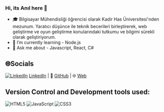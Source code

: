 ### Hi, its Anıl here 👋

- 🎓 Bilgisayar Mühendisliği öğrencisi olarak Kadir Has Üniversitesi'nden mezunum. Yaratıcı düşünce ile teknik becerileri birleştirerek, web geliştirme ve oyun geliştirme konularındaki tutkumu ve bilgimi sürekli olarak geliştiriyorum.
- 🌱 I’m currently learning - Node.js
- 💬 Ask me about - Javascript, React, C#

## 🌐Socials
[![LinkedIn](https://img.shields.io/badge/linkedin-%230077B5.svg?style=for-the-badge&logo=linkedin&logoColor=white)](https://www.linkedin.com/in/anilaltan)
[LinkedIn](https://www.linkedin.com/in/anilaltan) | 🐙 [GitHub](https://github.com/anilaltan) | 🌐 [Web](https://anilaltan.dev)

## Version Control and Development tools used:
![HTML5](https://img.shields.io/badge/html5-%23E34F26.svg?style=for-the-badge&logo=html5&logoColor=white) ![JavaScript](https://img.shields.io/badge/javascript-%23323330.svg?style=for-the-badge&logo=javascript&logoColor=%23F7DF1E) ![CSS3](https://img.shields.io/badge/css3-%231572B6.svg?style=for-the-badge&logo=css3&logoColor=white)
<!--
**anilaltan/anilaltan** is a ✨ _special_ ✨ repository because its `README.md` (this file) appears on your GitHub profile.
👋 Merhaba! Ben Anıl Altan.



💼 Doğuş Teknoloji'de web geliştirme stajyeri olarak çalıştığım süre boyunca, C#, JavaScript, ve ASP.NET gibi teknolojileri kullanarak çeşitli web uygulamalarını geliştirdim. Takım içindeki etkileşimlerim ve önerilerimle projelerin kalitesine katkıda bulundum.



Here are some ideas to get you started:

- 🔭 I’m currently working on ...
- 🌱 I’m currently learning ...
- 👯 I’m looking to collaborate on ...
- 🤔 I’m looking for help with ...
- 💬 Ask me about ...
- 📫 How to reach me: ...
- 😄 Pronouns: ...
- ⚡ Fun fact: ...
-->
